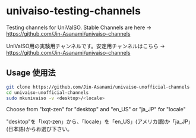 # univaiso-testing-channels
Testing channels for UniVaISO. Stable Channels are here -> https://github.com/Jin-Asanami/univaiso-channels

UniVaISO用の実験用チャンネルです。安定用チャンネルはこちら → https://github.com/Jin-Asanami/univaiso-channels

## Usage 使用法
```bash
git clone https://github.com/Jin-Asanami/univaiso-unofficial-channels
cd univaiso-unofficial-channels
sudo mkunivaiso -v <desktop>/<locale>
```

Choose from "lxqt-zen" for "desktop" and "en_US" or "ja_JP" for "locale"

"desktop"を「lxqt-zen」から、「locale」を「en_US」(アメリカ語)か「ja_JP」(日本語)からお選び下さい。
